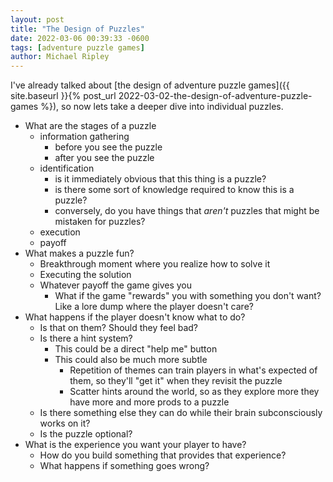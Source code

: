 ```yaml
---
layout: post
title: "The Design of Puzzles"
date: 2022-03-06 00:39:33 -0600
tags: [adventure puzzle games]
author: Michael Ripley
---
```


I've already talked about [the design of adventure puzzle games]({{ site.baseurl }}{% post_url 2022-03-02-the-design-of-adventure-puzzle-games %}), so now lets take a deeper dive into individual puzzles.

- What are the stages of a puzzle
  - information gathering
    - before you see the puzzle
    - after you see the puzzle
  - identification
    - is it immediately obvious that this thing is a puzzle?
    - is there some sort of knowledge required to know this is a puzzle?
    - conversely, do you have things that *aren't* puzzles that might be mistaken for puzzles?
  - execution
  - payoff
- What makes a puzzle fun?
  - Breakthrough moment where you realize how to solve it
  - Executing the solution
  - Whatever payoff the game gives you
    - What if the game "rewards" you with something you don't want? Like a lore dump where the player doesn't care?
- What happens if the player doesn't know what to do?
  - Is that on them? Should they feel bad?
  - Is there a hint system?
    - This could be a direct "help me" button
    - This could also be much more subtle
      - Repetition of themes can train players in what's expected of them, so they'll "get it" when they revisit the puzzle
      - Scatter hints around the world, so as they explore more they have more and more prods to a puzzle
  - Is there something else they can do while their brain subconsciously works on it?
  - Is the puzzle optional?
- What is the experience you want your player to have?
  - How do you build something that provides that experience?
  - What happens if something goes wrong?
